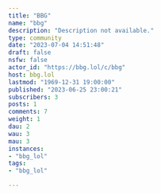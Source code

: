 ```yaml
---
title: "BBG" 
name: "bbg"
description: "Description not available."
type: community
date: "2023-07-04 14:51:48"
draft: false
nsfw: false
actor_id: "https://bbg.lol/c/bbg"
host: bbg.lol
lastmod: "1969-12-31 19:00:00"
published: "2023-06-25 23:00:21"
subscribers: 3
posts: 1
comments: 7
weight: 1
dau: 2
wau: 3
mau: 3
instances:
- "bbg_lol"
tags: 
- "bbg_lol"

---
```

